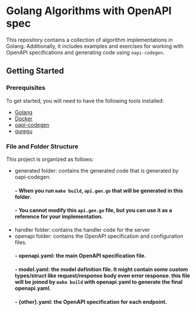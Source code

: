 # Golang Algorithms with OpenAPI spec

This repository contains a collection of algorithm implementations in Golang. Additionally, it includes examples and exercises for working with OpenAPI specifications and generating code using `oapi-codegen`.

## Getting Started

### Prerequisites

To get started, you will need to have the following tools installed:

- [Golang](https://golang.org/dl/)
- [Docker](https://www.docker.com/get-started)
- [oapi-codegen](https://github.com/deepmap/oapi-codegen)
- [guregu](https://github.com/guregu/null)

### File and Folder Structure

This project is organized as follows:
 * generated folder: contains the generated code that is generated by oapi-codegen. 
      #### - When you run `make build`, `api.gen.go` that will be generated in this folder.
      #### - You cannot modify this `api.gen.go` file, but you can use it as a reference for your implementation.
 * handler folder: contains the handler code for the server
 * openapi folder: contains the OpenAPI specification and configuration files.
      #### - openapi.yaml: the main OpenAPI specification file.
      #### - model.yaml: the model definition file. It might contain some custom types/struct like request/response body even error response. this file will be joined by `make build` with openapi.yaml to generate the final openapi.yaml.
      #### - {other}.yaml: the OpenAPI specification for each endpoint.

